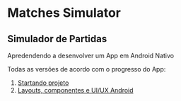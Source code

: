 # Matches Simulator

## Simulador de Partidas

Apredendendo a desenvolver um App em Android Nativo

Todas as versões de acordo com o progresso do App:

1. [Startando projeto](https://github.com/adelconjr/matches-simulator/tree/release/criando-projeto-android-nativo)
2. [Layouts, componentes e UI/UX Android](https://github.com/adelconjr/matches-simulator/tree/release/componentes-layouts-e-ui-ux-android)
